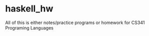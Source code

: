 # haskell_hw
All of this is either notes/practice programs or homework for CS341 Programing Languages 
